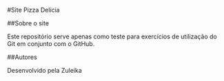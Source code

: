 #Site Pizza Delícia

##Sobre o site

Este repositório serve apenas como teste para exercícios de
utilização do Git em conjunto com o GitHub.

##Autores

Desenvolvido pela Zuleika